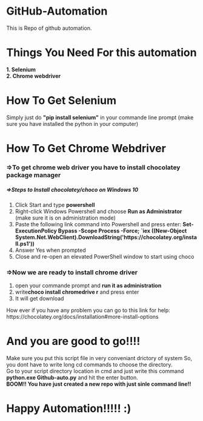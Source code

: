 # GitHub-Automation
This is Repo of github automation.

# Things You Need For this automation
<strong>1. Selenium</strong><br>
<strong>2. Chrome webdriver</strong><br>

# How To Get Selenium
Simply just do <strong>"pip install selenium"</strong> in your commande line prompt (make sure you have installed the python in your computer)

# How To Get Chrome Webdriver
<h3>=>To get chrome web driver you have to install chocolatey package manager</h3>

<h5>=>Steps to Install chocolatey/choco on Windows 10</h5>
<ol>
<li>Click Start and type <strong>powershell</strong></li>

<li>Right-click Windows Powershell and choose <strong>Run as Administrator</strong> (make sure it is on administration mode)</li>

<li>Paste the following link command into Powershell and press enter: <strong>Set-ExecutionPolicy Bypass -Scope Process -Force; `iex ((New-Object System.Net.WebClient).DownloadString('https://chocolatey.org/install.ps1'))</strong></li>

<li>Answer Yes when prompted</li>

<li>Close and re-open an elevated PowerShell window to start using choco</li>
</ol>

<h3>=>Now we are ready to install chrome driver</h3>
<ol>
<li>open your commande prompt and <strong>run it as administration</strong></li>

<li>write<strong>choco install chromedrive r</strong> and press enter</li>

<li>It will get download</li>
</ol>
<p>How ever if you have any problem you can go to this link for help: <link>https://chocolatey.org/docs/installation#more-install-options</link></p>


# And you are good to go!!!! 

Make sure you put this script file in very conveniant drictory of system So, you dont have to write long cd commands to choose the directory.<br>
Go to your script directory location in cmd and just write this command <strong>python.exe  Github-auto.py</strong> and hit the enter button.<br>
<strong>BOOM!! You have just created a new repo with just sinle command line!!</strong><br>
  
 # Happy Automation!!!!! :)
